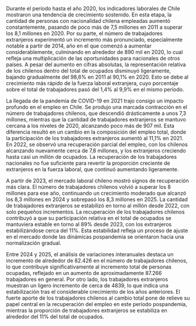 Durante el período hasta el año 2020, los indicadores laborales de Chile mostraron una tendencia de crecimiento sostenido. En esta etapa, la cantidad de personas con nacionalidad chilena empleadas aumentó constantemente, pasando de poco más de 7,5 millones en 2011 a superar los 8,1 millones en 2020. Por su parte, el número de trabajadores extranjeros experimentó un incremento más pronunciado, especialmente notable a partir de 2014, año en el que comenzó a aumentar considerablemente, culminando en alrededor de 890 mil en 2020, lo cual refleja una multiplicación de las oportunidades para nacionales de otros países. A pesar del aumento en cifras absolutas, la representación relativa de los chilenos dentro del total de ocupados disminuyó ligeramente, bajando gradualmente del 98,6% en 2011 al 90,1% en 2020. Esto se debe al crecimiento más rápido de la fuerza laboral extranjera, cuyo porcentaje sobre el total de trabajadores pasó del 1,4% al 9,9% en el mismo período.

La llegada de la pandemia de COVID-19 en 2021 trajo consigo un impacto profundo en el empleo en Chile. Se produjo una marcada contracción en el número de trabajadores chilenos, que descendió drásticamente a unos 7,3 millones, mientras que la cantidad de trabajadores extranjeros se mantuvo cercana a los niveles de 2020, alcanzando poco más de 907 mil. Esta diferencia resultó en un cambio en la composición del empleo total, donde la participación de los trabajadores extranjeros aumentó al 11,1% en 2021. En 2022, se observó una recuperación parcial del empleo, con los chilenos alcanzando nuevamente cerca de 7,8 millones, y los extranjeros creciendo hasta casi un millón de ocupados. La recuperación de los trabajadores nacionales no fue suficiente para revertir la proporción creciente de extranjeros en la fuerza laboral, que continuó aumentando ligeramente.

A partir de 2023, el mercado laboral chileno mostró signos de recuperación más clara. El número de trabajadores chilenos volvió a superar los 8 millones para ese año, continuando un crecimiento moderado que alcanzó los 8,3 millones en 2024 y sobrepasó los 8,3 millones en 2025. La cantidad de trabajadores extranjeros se estabilizó en torno al millón desde 2022, con solo pequeños incrementos. La recuperación de los trabajadores chilenos contribuyó a que su participación relativa en el total de ocupados se mantuviera estable en torno al 89% desde 2023, con los extranjeros estabilizándose cerca del 11%. Esta estabilidad refleja un proceso de ajuste en el mercado donde las dinámicas pospandemia se orientaron hacia una normalización gradual.

Entre 2024 y 2025, el análisis de variaciones interanuales destaca un incremento de alrededor de 82.426 en el número de trabajadores chilenos, lo que contribuye significativamente al incremento total de personas ocupadas, reflejado en un aumento de aproximadamente 87.266 trabajadores en general. Por otro lado, los trabajadores extranjeros muestran un ligero incremento de cerca de 4839, lo que indica una estabilización tras el considerable crecimiento de los años anteriores. El fuerte aporte de los trabajadores chilenos al cambio total pone de relieve su papel central en la recuperación del empleo en este período pospandemia, mientras la proporción de trabajadores extranjeros se estabiliza en alrededor del 11% del total de ocupados.
